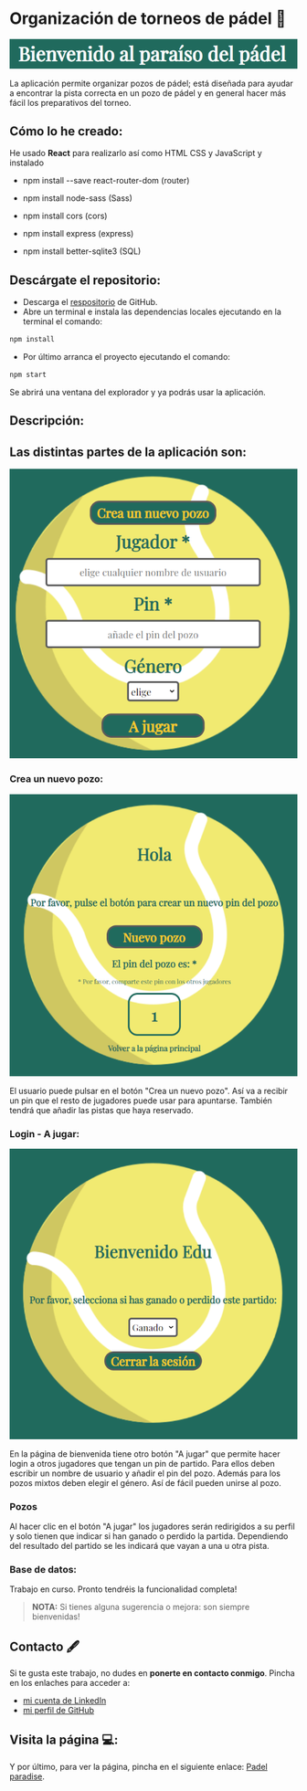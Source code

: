 # Organización de torneos de pádel :tennis:

![Welcome](/src/images/padel_welcome.png)

La aplicación permite organizar pozos de pádel; está diseñada para ayudar a encontrar la pista correcta en un pozo de pádel y en general hacer más fácil los preparativos del torneo.

## Cómo lo he creado:

He usado **React** para realizarlo así como HTML CSS y JavaScript y instalado

- npm install --save react-router-dom (router)

- npm install node-sass (Sass)

- npm install cors (cors)

- npm install express (express)

- npm install better-sqlite3 (SQL)

## Descárgate el repositorio:

- Descarga el [respositorio](https://github.com/camilla-bachna/padel-tournament-organization) de GitHub.
- Abre un terminal e instala las dependencias locales ejecutando en la terminal el comando:

```bash
npm install
```

- Por último arranca el proyecto ejecutando el comando:

```bash
npm start
```

Se abrirá una ventana del explorador y ya podrás usar la aplicación.

## Descripción:

## Las distintas partes de la aplicación son:

![Welcome](/src/images/welcome.png)

### Crea un nuevo pozo:

![Create new tournament](/src/images/create_tournament.png)

El usuario puede pulsar en el botón "Crea un nuevo pozo". Así va a recibir un pin que el resto de jugadores puede usar para apuntarse. También tendrá que añadir las pistas que haya reservado.

### Login - A jugar:

![Profile](/src/images/profile.png)

En la página de bienvenida tiene otro botón "A jugar" que permite hacer login a otros jugadores que tengan un pin de partido. Para ellos deben escribir un nombre de usuario y añadir el pin del pozo. Además para los pozos mixtos deben elegir el género. Así de fácil pueden unirse al pozo.

### Pozos

Al hacer clic en el botón "A jugar" los jugadores serán redirigidos a su perfil y solo tienen que indicar si han ganado o perdido la partida. Dependiendo del resultado del partido se les indicará que vayan a una u otra pista.

### Base de datos:

Trabajo en curso. Pronto tendréis la funcionalidad completa!

> **NOTA:** Si tienes alguna sugerencia o mejora: son siempre bienvenidas!

## Contacto 🖋

Si te gusta este trabajo, no dudes en **ponerte en contacto conmigo**. Pincha en los enlaches para acceder a:

- [mi cuenta de LinkedIn](https://www.linkedin.com/in/camilla-bachna)
- [mi perfil de GitHub](https://github.com/camilla-bachna)

## Visita la página 💻:

Y por último, para ver la página, pincha en el siguiente enlace: [Padel paradise](https://camilla-bachna.github.io/padel-tournament-organization/#/ 'Padel paradise').

